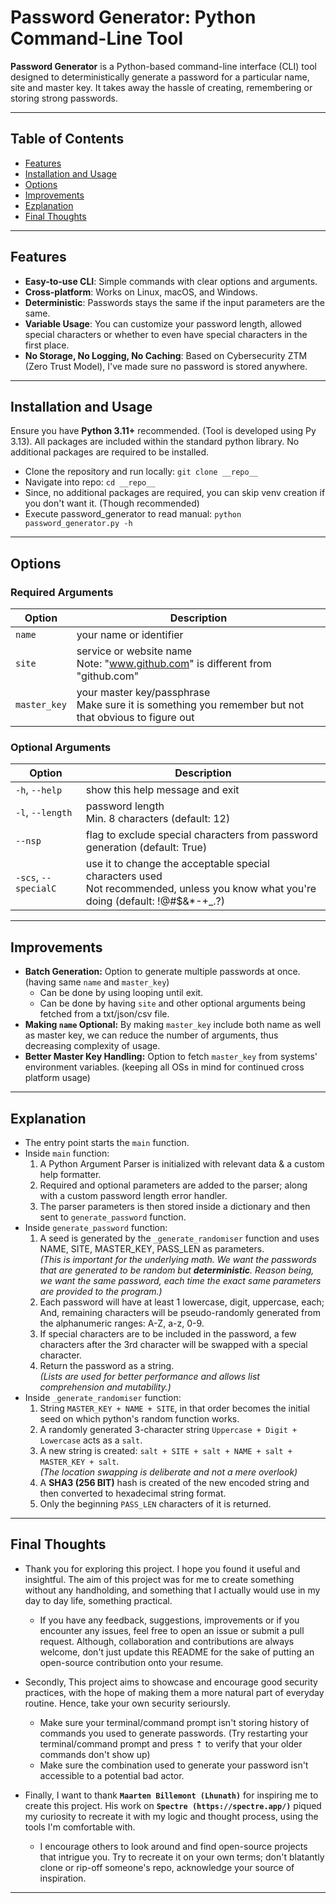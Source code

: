 # Password Generator: Python Command-Line Tool

**Password Generator** is a Python-based command-line interface (CLI) tool designed to deterministically generate a password for a particular name, site and master key. It takes away the hassle of creating, remembering or storing strong passwords.

---

## Table of Contents

- [Features](#features)
- [Installation and Usage](#installation-and-usage)
- [Options](#options)
- [Improvements](#improvements)
- [Ezplanation](#explanation)
- [Final Thoughts](#final-thoughts)

---

## Features

- **Easy-to-use CLI**: Simple commands with clear options and arguments.
- **Cross-platform**: Works on Linux, macOS, and Windows.
- **Deterministic**: Passwords stays the same if the input parameters are the same.
- **Variable Usage**: You can customize your password length, allowed special characters or whether to even have special characters in the first place.
- **No Storage, No Logging, No Caching**: Based on Cybersecurity ZTM (Zero Trust Model), I've made sure no password is stored anywhere.

---

## Installation and Usage

Ensure you have **Python 3.11+** recommended. (Tool is developed using Py 3.13). All packages are included within the standard python library. No additional packages are required to be installed.

- Clone the repository and run locally:
  ```git clone __repo__```
- Navigate into repo:
  ```cd __repo__```
- Since, no additional packages are required, you can skip venv creation if you don't want it. (Though recommended)
- Execute password_generator to read manual:
  ```python password_generator.py -h```

---

## Options

### Required Arguments

| Option | Description |
|--------|-------------|
| `name` | your name or identifier |
| `site` | service or website name<br>Note: "www.github.com" is different from "github.com" |
| `master_key` | your master key/passphrase<br>Make sure it is something you remember but not that obvious to figure out |

### Optional Arguments

| Option | Description |
|--------|-------------|
| `-h`, `--help` | show this help message and exit |
| `-l`, `--length` | password length<br>Min. 8 characters (default: 12) |
| `--nsp` | flag to exclude special characters from password generation (default: True) |
| `-scs`, `--specialC` | use it to change the acceptable special characters used<br>Not recommended, unless you know what you're doing (default: !@#$&*-+_.?) |

---

## Improvements

- **Batch Generation:** Option to generate multiple passwords at once.
 (having same `name` and `master_key`)
  - Can be done by using looping until exit.
  - Can be done by having `site` and other optional arguments being fetched from a txt/json/csv file.
- **Making `name` Optional:** By making `master_key` include both name as well as master key,
 we can reduce the number of arguments, thus decreasing complexity of usage.
- **Better Master Key Handling:** Option to fetch `master_key` from systems' environment variables.
 (keeping all OSs in mind for continued cross platform usage)

---

## Explanation

- The entry point starts the `main` function.
- Inside `main` function:
    1. A Python Argument Parser is initialized with relevant data & a custom help formatter.
    2. Required and optional parameters are added to the parser; along with a custom password length error handler.
    3. The parser parameters is then stored inside a dictionary and then sent to `generate_password` function.
- Inside `generate_password` function:
    1. A seed is generated by the `_generate_randomiser` function and uses NAME, SITE, MASTER_KEY, PASS_LEN as parameters.  
      _(This is important for the underlying math. We want the passwords that are generated to be random but **deterministic**.
      Reason being, we want the same password, each time the exact same parameters are provided to the program.)_
    2. Each password will have at least 1 lowercase, digit, uppercase, each;
      And, remaining characters will be pseudo-randomly generated from the alphanumeric ranges: A-Z, a-z, 0-9.
    3. If special characters are to be included in the password,
      a few characters after the 3rd character will be swapped with a special character.
    4. Return the password as a string.  
      _(Lists are used for better performance and allows list comprehension and mutability.)_
- Inside `_generate_randomiser` function:
    1. String `MASTER_KEY + NAME + SITE`, in that order becomes the initial seed on which python's random function works.
    2. A randomly generated 3-character string `Uppercase + Digit + Lowercase` acts as a `salt`.
    3. A new string is created: `salt + SITE + salt + NAME + salt + MASTER_KEY + salt`.  
        _(The location swapping is deliberate and not a mere overlook)_
    4. A **SHA3 (256 BIT)** hash is created of the new encoded string and then converted to hexadecimal string format.
    5. Only the beginning `PASS_LEN` characters of it is returned.

---

## Final Thoughts

- Thank you for exploring this project. I hope you found it useful and insightful. 
The aim of this project was for me to create something without any handholding, 
and something that I actually would use in my day to day life, something practical.
  - If you have any feedback, suggestions, improvements or if you encounter any issues, 
feel free to open an issue or submit a pull request. Although, collaboration and contributions are always welcome, 
don't just update this README for the sake of putting an open-source contribution onto your resume.

- Secondly, This project aims to showcase and encourage good security practices, 
with the hope of making them a more natural part of everyday routine. Hence, take your own security serioursly.
  - Make sure your terminal/command prompt isn't storing history of commands you used to generate passwords. 
  (Try restarting your terminal/command prompt and press ⇡ to verify that your older commands don't show up)
  - Make sure the combination used to generate your password isn't accessible to a potential bad actor.

- Finally, I want to thank **`Maarten Billemont (Lhunath)`** for inspiring me to create this project. His work on **`Spectre (https://spectre.app/)`** piqued my curiosity to recreate it with my logic and thought process, using the tools I'm comfortable with.
  - I encourage others to look around and find open-source projects that intrigue you. Try to recreate it on your own terms; don't blatantly clone or rip-off someone's repo, acknowledge your source of inspiration.

---
